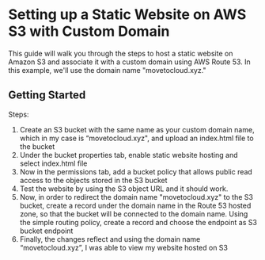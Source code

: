 # Setting up a Static Website on AWS S3 with Custom Domain
This guide will walk you through the steps to host a static website on Amazon S3 and associate it with a custom domain using AWS Route 53. In this example, we'll use the domain name "movetocloud.xyz."

## Getting Started

Steps:

1. Create an S3 bucket with the same name as your custom domain name, which in my case is “movetocloud.xyz", and upload an index.html file to the bucket
2. Under the bucket properties tab, enable static website hosting and select index.html file
3. Now in the permissions tab, add a bucket policy that allows public read access to the objects stored in the S3 bucket
4. Test the website by using the S3 object URL and it should work.
5. Now, in order to redirect the domain name "movetocloud.xyz" to the S3 bucket, create a record under the domain name in the Route 53 hosted zone, so that the bucket will be connected to the domain name. Using the simple routing policy, create a record and choose the endpoint as S3 bucket endpoint
6. Finally, the changes reflect and using the domain name “movetocloud.xyz”, I was able to view my website hosted on S3
